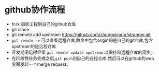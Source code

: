 # github协作流程
* fork 目标工程到自己的github仓库
* git clone 
* git remote add upstream https://github.com/zhongxigong/stronger.git
* `git remote -v` 可以查看远程仓库,路金中包含origin的是自己的git仓库,包含upstream的是远程仓库
* 开发期间记得经常 `git remote update upstream` 以保持和远程仓库的同步。
* 在阶段性任务完成之后,`git push`到自己的远程仓库,然后可以在github的web界面发起一个merge request。